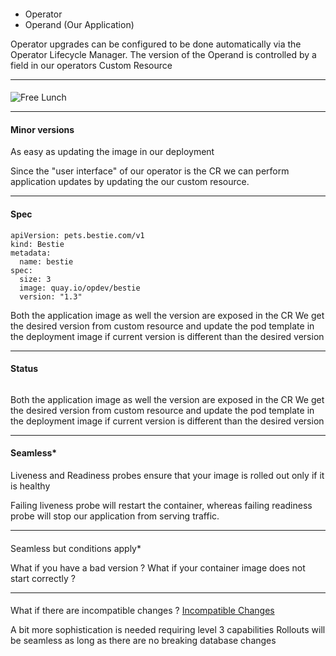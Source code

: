 ####
- Operator
- Operand (Our Application)

<aside class="notes">
  Operator upgrades can be configured to be done automatically via the Operator Lifecycle Manager. The version of the Operand is controlled by a field in our operators Custom Resource
</aside>

---
####
![Free Lunch](images/freelunch.jpeg)

---
#### Minor versions
As easy as updating the image in our deployment

<aside class="notes"> 
  Since the "user interface" of our operator is the CR we can perform application updates by updating the our custom resource.
</aside>

---
#### Spec
```
apiVersion: pets.bestie.com/v1
kind: Bestie
metadata:
  name: bestie
spec:
  size: 3
  image: quay.io/opdev/bestie
  version: "1.3"
```

<aside class="notes">
  Both the application image as well the version are exposed in the CR  We get the desired version from custom resource and update the pod template in the deployment image if current version is different than the desired version
</aside>

---
#### Status
```

```

<aside class="notes">
  Both the application image as well the version are exposed in the CR  We get the desired version from custom resource and update the pod template in the deployment image if current version is different than the desired version
</aside>

---
#### Seamless*
Liveness and Readiness probes ensure that your image is rolled out only if it is healthy

<aside class="notes">
  Failing liveness probe will restart the container, whereas failing readiness probe will stop our application from serving traffic.</aside>


---
#### 
Seamless but conditions apply*

<aside class="notes"> 
  What if you have a bad version ?
  What if your container image does not start correctly ?
</aside>

---
#### 
What if there are incompatible changes ?
[Incompatible Changes](images/incompatible_changes.png)

<aside class="notes"> 
  A bit more sophistication is needed requiring level 3 capabilities
  Rollouts will be seamless as long as there are no breaking database changes
</aside>


